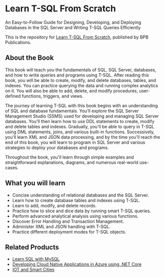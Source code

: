 # Learn T-SQL From Scratch

An Easy-to-Follow Guide for Designing, Developing, and Deploying Databases in the SQL Server and Writing T-SQL Queries Efficiently

This is the repository for [Learn T-SQL From Scratch](https://in.bpbonline.com/products/learn-t-sql-from-scratch?_pos=1&_sid=bc5db1adf&_ss=r&variant=42082839429358), published by BPB Publications.

## About the Book
This book will teach you the fundamentals of SQL, SQL Server, databases, and how to write queries and programs using T-SQL. After reading this book, you will be able to create, modify, and delete databases, tables, and indexes. You can practice querying the data and running complex analytics on it. You will also be able to add, delete, and modify procedures, user-defined functions, triggers, and views.

The journey of learning T-SQL with this book begins with an understanding of SQL and database fundamentals. You'll explore the SQL Server Management Studio (SSMS) used for developing and managing SQL Server databases. You'll then learn how to use DDL statements to create, modify and delete tables and indexes. Gradually, you'll be able to query in T-SQL using DML statements, joins, and various built-in functions. Successively, you'll learn XML and JSON data processing, and by the time you'll reach the end of this book, you will learn to program in SQL Server and various strategies to deploy your databases and programs.

Throughout the book, you'll learn through simple examples and straightforward explanations, diagrams, and numerous real-world use-cases.

## What you will learn
* Concise understanding of relational databases and the SQL Server.
* Learn how to create database tables and indexes using T-SQL.
* Learn to add, modify, and delete records.
* Practice how to slice and dice data by running smart T-SQL queries.
* Perform advanced analytical analysis using various functions.
* Discover Error Handling and Transaction Management.
* Administer XML and JSON handling with T-SQL.
* Practice different deployment modes for T-SQL objects.

## Related Products
* [Learn SQL with MySQL](https://in.bpbonline.com/products/sql-with-mysql-relational-database-book-ebook?_pos=2&_sid=c07530efb&_ss=r)
* [Developing Cloud Native Applications in Azure using .NET Core](https://in.bpbonline.com/products/cloud-native-applications-book-azure-using-net-core?_pos=2&_sid=cf9a5c645&_ss=r)
* [IOT and Smart Cities](https://in.bpbonline.com/products/iot-and-smart-cities-technologies-book-ebook?_pos=1&_sid=cf9a5c645&_ss=r)


